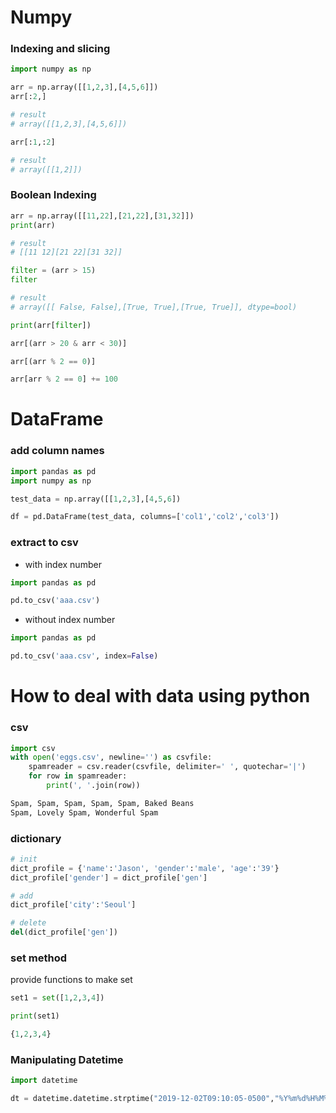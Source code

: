 # Numpy
### Indexing and slicing 
```python
import numpy as np

arr = np.array([[1,2,3],[4,5,6]])
arr[:2,]

# result
# array([[1,2,3],[4,5,6]])

arr[:1,:2]

# result
# array([[1,2]])

```

### Boolean Indexing
```python
arr = np.array([[11,22],[21,22],[31,32]])
print(arr)

# result 
# [[11 12][21 22][31 32]]

filter = (arr > 15)
filter

# result
# array([[ False, False],[True, True],[True, True]], dtype=bool)

print(arr[filter])

arr[(arr > 20 & arr < 30)]

arr[(arr % 2 == 0)]

arr[arr % 2 == 0] += 100
```

# DataFrame
### add column names
``` python
import pandas as pd
import numpy as np

test_data = np.array([[1,2,3],[4,5,6])

df = pd.DataFrame(test_data, columns=['col1','col2','col3'])
```

### extract to csv
- with index number
```python
import pandas as pd

pd.to_csv('aaa.csv')
```
- without index number
```python
import pandas as pd

pd.to_csv('aaa.csv', index=False)
```

# How to deal with data using python

### csv 

```python
import csv
with open('eggs.csv', newline='') as csvfile:
    spamreader = csv.reader(csvfile, delimiter=' ', quotechar='|')
    for row in spamreader:
        print(', '.join(row))

Spam, Spam, Spam, Spam, Spam, Baked Beans
Spam, Lovely Spam, Wonderful Spam
```

### dictionary

```python
# init
dict_profile = {'name':'Jason', 'gender':'male', 'age':'39'}
dict_profile['gender'] = dict_profile['gen']

# add 
dict_profile['city':'Seoul']

# delete
del(dict_profile['gen'])
```

### set method
provide functions to make set

```python
set1 = set([1,2,3,4])

print(set1)

{1,2,3,4}
```

### Manipulating Datetime 
```python
import datetime

dt = datetime.datetime.strptime("2019-12-02T09:10:05-0500","%Y%m%d%H%M%S")
``` 
